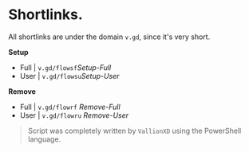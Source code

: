 # Shortlinks.

All shortlinks are under the domain `v.gd`, since it's very short.

**Setup**
- Full | `v.gd/flowsf`*Setup-Full*
- User | `v.gd/flowsu`*Setup-User*

**Remove**
- Full | `v.gd/flowrf` *Remove-Full*
- User | `v.gd/flowru` *Remove-User*

> Script was completely written by `VallionXD` using the PowerShell language.
